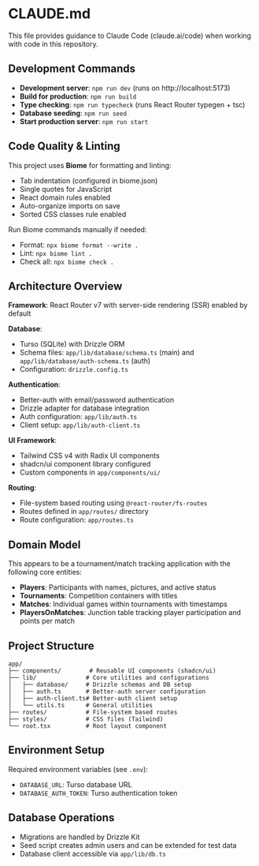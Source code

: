 # CLAUDE.md

This file provides guidance to Claude Code (claude.ai/code) when working with code in this repository.

## Development Commands

- **Development server**: `npm run dev` (runs on http://localhost:5173)
- **Build for production**: `npm run build`
- **Type checking**: `npm run typecheck` (runs React Router typegen + tsc)
- **Database seeding**: `npm run seed`
- **Start production server**: `npm run start`

## Code Quality & Linting

This project uses **Biome** for formatting and linting:
- Tab indentation (configured in biome.json)
- Single quotes for JavaScript
- React domain rules enabled
- Auto-organize imports on save
- Sorted CSS classes rule enabled

Run Biome commands manually if needed:
- Format: `npx biome format --write .`
- Lint: `npx biome lint .`
- Check all: `npx biome check .`

## Architecture Overview

**Framework**: React Router v7 with server-side rendering (SSR) enabled by default

**Database**:
- Turso (SQLite) with Drizzle ORM
- Schema files: `app/lib/database/schema.ts` (main) and `app/lib/database/auth-schema.ts` (auth)
- Configuration: `drizzle.config.ts`

**Authentication**:
- Better-auth with email/password authentication
- Drizzle adapter for database integration
- Auth configuration: `app/lib/auth.ts`
- Client setup: `app/lib/auth-client.ts`

**UI Framework**:
- Tailwind CSS v4 with Radix UI components
- shadcn/ui component library configured
- Custom components in `app/components/ui/`

**Routing**:
- File-system based routing using `@react-router/fs-routes`
- Routes defined in `app/routes/` directory
- Route configuration: `app/routes.ts`

## Domain Model

This appears to be a tournament/match tracking application with the following core entities:

- **Players**: Participants with names, pictures, and active status
- **Tournaments**: Competition containers with titles
- **Matches**: Individual games within tournaments with timestamps
- **PlayersOnMatches**: Junction table tracking player participation and points per match

## Project Structure

```
app/
├── components/        # Reusable UI components (shadcn/ui)
├── lib/              # Core utilities and configurations
│   ├── database/     # Drizzle schemas and DB setup
│   ├── auth.ts       # Better-auth server configuration
│   ├── auth-client.ts# Better-auth client setup
│   └── utils.ts      # General utilities
├── routes/           # File-system based routes
├── styles/           # CSS files (Tailwind)
└── root.tsx          # Root layout component
```

## Environment Setup

Required environment variables (see `.env`):
- `DATABASE_URL`: Turso database URL
- `DATABASE_AUTH_TOKEN`: Turso authentication token

## Database Operations

- Migrations are handled by Drizzle Kit
- Seed script creates admin users and can be extended for test data
- Database client accessible via `app/lib/db.ts`